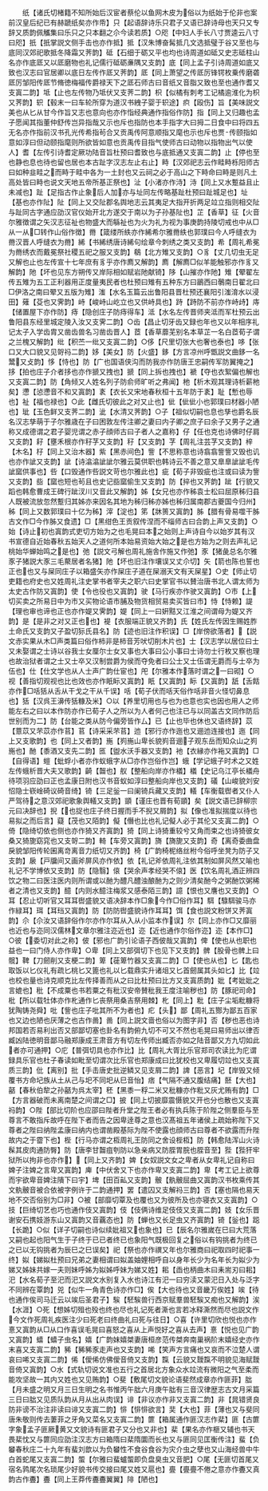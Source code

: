 <!-- { "loadSidebar": true } -->
　　纸【诸氏切楮籍不知所始后汉宦者蔡伦以鱼网木皮为俗以为纸始于伦非也案前汉皇后纪已有赫蹏纸矣亦作帋】只【起语辞诗乐只君子又语已辞诗母也天只又专辞又质韵佩觿集曰乐只之只本翻之尒今读若质】○咫【中妇人手长八寸贾逵云八寸曰咫】扺【扺掌説文侧手击也亦作抵】抵【汉朱博奋髯抵几文选抵璧于谷又至也与底同汉郊祀歌抵冬降霜又荠韵】砥【石细于砺又平也均也诗周道如砥又史志砥柱山名亦作底厎又以厎磨物也礼记儒行砥砺亷隅又支韵】底【同上孟子引诗周道如底又致也汉志曰官居卿以底日左传作厎又荠韵】厎【同上萧望之传厎厉锋锷枚乗传磨砻厎厉邹阳传厎节脩徳梅福传爵禄天下之厎石师古曰音纸又音脂又致也至也通作耆又支寘二韵】坻【止也左传物乃坻伏又支荠二韵】枳【似橘有刺考工记橘逾淮化为枳又荠韵】轵【毂末一曰车轮所穿为道汉书絏子婴于轵途】疻【殴伤】旨【美味説文美也从匕从甘今作旨又志也意向也亦作恉经典通作指俗作防】指【同上又归趣也孟子愿闻其指董仲舒传岂异指哉又示也斥也指防也本手指字大曰拇二日食中曰将四五无名亦作指前汉书孔光传希指茍合又贡禹传阿意顺指又麾也示也斥也贾传颐指如意如淳曰但动颐指麾则所欲皆如意也贡禹传目指气使师古曰动物以指物出气以使人】耆【左传引诗耆定厥功陆音旨杜预曰耆致也与底抵通又支寘二韵】止【停也至也静也息也待也留也居也本古趾字汉志左止右止】畤【汉郊祀志云作畦畤栎阳师古曰如种韭畦之而畤于畦中各为一土封也又云祠之必于高山之下畤命曰畤是则凡土高处皆曰畤也说文天地五帝所基正祭也】沚【小渚亦作洔】洔【同上又水蹔益且止未减也】趾【足指古作止象后人加亦与址同左传略基趾杜预曰趾城足也】址【基也亦作阯】阯【同上又交阯郡名舆地志云其夷足大指开折两足竝立指则相交阯与趾同古字通应劭汉官仪始开北方遂交于南以为子孙基阯也】芷【香草】征【火音尔雅徴谓之矢汉志征祉也物盛大而緐祉也为火为礼为视为事庚韵持陵切戒也中从□从一从□转作山俗作徴】黹【箴缕所紩亦作絺希尔雅黹紩也郭璞曰今人呼缝衣为黹汉晋人呼缝衣为黹】絺【书絺绣唐诗絺句绘章今刺绣之类又支韵】希【周礼希冕为黹绣衣而戴冕祭社稷五祀之服又支韵】鵗【北方雉又支韵】○豸【丈几切虫无足又解也止也左传宣十七年庶有豸乎亦作廌又解韵】廌【解廌□似羊能触邪亦作豸又解韵】阤【坏也见东方朔传又岸际相如赋岩阤献锜】陊【山摧亦作阤】雉【翚翟左传五雉为五工正利器用正度量夷民者也杜预曰雉有五种东方曰鶅西曰鷷南日翟北曰□伊洛之南曰翚又五版为雉】滍【水名玉篇云出鲁阳县晋杜预还襄阳引滍淯水以浸田】薙【芟也又霁韵】峙【峻峙山屹立也又供峙具也】跱【跱防不前亦作峙歭】庤【储置屋下亦作防】痔【隐创庄子防痔得车】泜【水名左传晋师夹泜而军杜预云出鲁阳县东经里城定陵入汝又支霁二韵】○齿【昌止切牙齿又録也年也又以年相序礼记太子入学齿胄又凿齿兽名习凿齿晋人】茝【香草蘼芜别名本草芷一名白茝荀子谓之兰槐又解韵】纰【积苎一纰又支寘二韵】○侈【尺里切张大也奢也泰也】哆【张口又大口貌又见哿祃二韵】姼【美女】防【火盛】鉹【方言凉州呼甑説文曲鉹一名鬵又攴韵】恀【恃也】防【广也国语侠沟而防我亦作防唐王忠嗣传军防翼掩之】拸【拍也庄子介者拸也亦作搋又拽也】搋【同上拆也拽也】褫【夺也衣絮偏也解也又支寘二韵】防【角倾又人姓名列子防俞师旷听之弗闻】杝【析木观其理诗析薪杝矣】懘【惉懘音不和又寘韵】袲【衣长又宋地春秋桓十五年防于袲】耻【慙也辱也】祉【福也禄也】○此【雌氏切彼此之对又止也】佌【佌佌小也郭璞曰材器小陋也】玼【玉色鲜又支荠二韵】泚【水清又荠韵】○子【祖似切嗣也息也孳也爵名辰名汉志孳萌于子尔雅歳在子曰困敦左传注卿之妻曰内子卿之庶子曰余子又男子之通称又成德谓之君子婴児谓之赤子顔师古曰子者人之嘉称】仔【任也克也诗佛时仔肩又支韵】耔【壅禾根亦作秄芓又支韵】秄【又支韵】芓【周礼注芸芓又支韵】梓【木名】杍【同上又治木器】紫【黑赤间色】訾【不思称意也诗翕翕訾訾又毁也讥也亦作訿又支韵】訿【诗潝潝訿訿尔雅云莫供职也韩诗云不善之意又臯臯訿訿毛传訿窳供事也】呰【口毁通作呰説文苛也尔雅此也】疵【荀子非毁疵也注或曰读为訾又支韵】啙【窳也短也茍且也史记啙窳偷生又支韵】防【捽也又荠韵】跐【行貌又蹈也韩愈曹成王碑行跐汊川又音此又解韵】姊【女兄也亦作秭袁士松曰屈原秭归县人既被流放忽然蹔归其姊亦来因名其地为秭归秭亦姊也秭归属南郡古夔国今归州】秭【同上又数郭璞曰十亿为秭】滓【淀也】笫【牀篑又寘韵】胏【腊有骨易噬干胏古文作□今作胏又食遗】□【黑绀色王贡叙传涅而不缁师古曰合韵上声又支韵】○始【诗止初也寘韵式吏切方始为之也毛晃曰本之始则上声诗自今以始岁其有汉书宣德自近始春秋五始天人之道何所本始易资始大始之是也方始为之则去声礼记桃始华蝉始鸣之是也】弛【説文弓解也周礼施舎作施又作弛】豕【猪彘总名尔雅豕子猪説大豕三毛藂居者名猪】阤【坏也旧注作壤误又丈尒切】矢【箭也陈也誓也正也也又与屎同庄子以箱盛矢亦作屎庄子道在屎溺天文有天屎星】○史【师止切吏籍也府史也又姓周礼注史掌书者宰夫之职六曰史掌官书以賛治唐书北人谓太师为太史古作防又寘韵】使【令也役也又寘韵】驶【马行疾亦作驶又寘韵】○市【上切买卖之所易日中为市又买物论语市脯及物货相贸易卖买皆曰市】恃【恃赖】諟【理也审也谛也正也亦作媞又霁韵】媞【同上一曰姸黠又江淮之间谓母为媞又齐韵】是【是非之对又正也也】褆【衣服端正貌又齐韵】氏【姓氏左传因生赐姓胙土命氏又支韵又子盈切狋氏县名】防【迹也旧注作积误】□【岸傍欲落者】【説文赤实果从木□声类篇曰俗作柿非是柿音芳吠切削木片也】士【汉志学以居位曰士又未娶谓之士诗以谷我士女厘尔士女又事也大事曰公小事曰士诗勿士行枚又察也理也故治狱者谓之士又士卒又汉制尝爵为侯而夺免者曰公士又士伍谓无爵而与士卒为伍也】仕【仕文学也从人士声广韵仕宦也】戺【尔雅本作落时谓之一曰砌】○视【善指切观视也比也效也亦作眂眎又寘韵】眂【又寘韵】眎【又寘韵】舐【舌餂亦作□咶狧从舌从干戈之干从千误】咶【荀子伏而咶天俗作咶非音火怪切鼻息也】狧【汉呉王濞传狧糠及米】○以【养里切用也与也为也意也实也因也用人之师能左右之曰以本作防亦作已荀子人之所以为人者何己也注已与以同盖古文同作防后世别而为二】防【台能之类从防今偏旁皆作厶】已【止也毕也休也又语终辞】苡【薏苡又芣苡亦作苢】苢【诗采采芣苢】迆【邪行亦作迤也又逦迆连接也】迤【同上又支歌韵】也【同上又者韵】崺【峛崺山卑长貌峛音逦子观东岳而知众山之峛崺也】酏【黍酒又支先二韵】匜【盥水沃手器又支韵】衪【衣縁亦作袘又寘韵】□【自得语】螘【蚍蜉小者亦作蚁蛾字从□亦作岂俗作岂】蛾【学记蛾子时术之又姓左传蛾析晋大夫又歌韵】齮【齧也】舣【整船向岸亦作檥】檥【史记乌江亭长檥舟待项羽应劭曰正也孟康日附也汉书音蚁如淳曰整船向岸也又支韵】礒【山峻貌刘安怊隐士嵚崯碕议碕音绮】锜【三足釡一曰阑锜兵藏又支韵】轙【车衡载辔者又仆人严驾待之意汉郊祀歌象舆轙又支韵】顗【谨庄也晋有荀顗】矣【説文语已辞柳宗元曰决辞也】掜【也捉也庄子终日握而手不掜又屑韵】拟【像也准拟揣度以待也易拟之而后言】薿【茂也又陌韵】儗【僭也比也礼记儗人必于其伦又支寘二韵】○倚【隐绮切依也侧也亦作猗又齐寘韵】猗【同上诗猗重较兮又角而束之也诗猗彼女桑又猗旎窈窕也又支哿二韵】輢【车旁又寘韵】旖【旖旎又支韵】奇【离奇委曲盘戾貌邹阳传轮囷离竒离音力纸切又齐韵】椅【广韵椅柅络丝柎今俗呼坐凳为防子又支韵】扆【戸牖间又画斧屏风亦作依】依【礼记斧依周礼注依其制如屏风然又喻也礼记不学博依又支韵】防【隐翳】偯【哭余声孝经哭不偯】医【饮名周礼酒正辨四饮之物二曰医注医内则所谓或以酏为醴凡醴浊酿酏为之则少清矣酏今之粥酏饮粥稀者之清也又支韵】醷【内则水醷注梅浆又感泰陌三韵】譩【恨也又譍也又支韵】○耳【忍止切听官又耳耳辔盛貌又语决辞本作□象今作□俗作耳】駬【騄駬骏马亦作緑耳】珥【耳珰又寘韵】防【防防辔盛貌诗作耳耳】饵【食也説文粉饼又荠寘韵】尒【尒汝又语辞俗作尔亦作尔耳从入从小监本作误】尔【同上亦作□又靡丽也近也与迩同汉儒林文章尔雅注迩近也】迩【近也通作尔俗作迩】迩【本作□】○彼【委切对此之称】佊【邪也广韵引论语子西佊哉又寘韵】俾【使也从也职也益也一曰门侍人亦作卑】○卑【同上又部弭切下也见下又支韵】髀【股骨也髀上曰髋】鞞【刀劒削又支梗二韵】箄【蓰箄竹器又支寘二韵】□【使也从也】匕【匙也取饭以匕仪礼有疏匕桃匕又篦也礼以匕载鼎实升诸俎又匕首劒属其头如匕】比【竝也校也量也诗克顺克比左传择善而从之曰比杜预曰比方又支寘质韵】妣【考妣妣之言媲也】秕【不成粟也书若粟之有秕汉安帝賛秕我王度注喻秽也】防【豚祀司命】枇【所以载牡体亦作朼通作匕丧祭用桑吉祭用棘】朼【同上】粃【庄子尘垢粃糠将犹陶铸尧舜】吡【訾也庄子吡其所不为者也】疕【头】鄙【周礼五酂为鄙五百家也又边也陋也厌薄之也古作啚】啚【同上説文啬也俗以为图字非】否【秽也恶也诗邦国若否易利出否又部鄙切塞也卦名有韵俯九切不可又不然也毛晃曰易师出以律否臧凶陆徳明音鄙马融郑康成王肃音方有切左传师出臧否亦如之陆音鄙又方九切如此者亦可通押】○庀【普弭切具也亦作比】比【周礼大胥比乐官郑司农读比为庀谓録具乐官也杜子春读如毗至切谓次比乐官也郑康成曰比犹校也又卑履切竝也又支寘质三韵】仳【离别】批【手击唐史批逆鳞又见支屑二韵】諀【恶言】圮【岸毁又倾覆书方命圮族从土从己与圯不同圯从巳音怡】痞【气隔不通又腹结痛】噽【大也】嚭【春秋伯犂之孙嚭为呉太宰】秠【黑黍一稃二米又秕糠亦作粃又灰尤贿有韵】□【方言器破而未离南楚之间谓之□】披【同上切披靡震慑貌又开也分也散也又支寘祃韵】○陛【部比切阶也应邵曰陛者升堂之陛王者必有执兵陈于阶陛之侧羣臣与至尊言不敢指斥故呼在陛下者而告之因卑逹尊之意也汉髙祖五年诸侯上疏始称陛下又尊者之陛曰纳陛孟康曰纳内也谓凿殿基际为陛不使露也顔师古曰尊者不欲露而升陛故内之于霤下也】梐【行马亦谓之枑周礼王防同之舍设梐枑】防【韩愈陆浑山火诗髹其皮肉通防臀】防【唐李甘齧疽刳防以急亲病又防胵胃脘也胵音至】狴【狴犴牢狱所以拘非也亦作】【同上又齐韵】婢【女奴説文女之卑者从女卑礼记自称曰婢子注婢之言卑又寘韵】庳【中伏舍又下也亦作卑又支寘二韵】卑【考工记上欲尊而宇欲卑音婢注隤下曰宇】埤【田百畆又支韵】骳【骫骳屈曲又寘韵汉书枚乘传其文骫骳音被合依被字例许于二韵通押】罢【遣囚又支解祃三韵】否【塞也隔也易天地不交否俗别为□非】○被【部靡切覃及也覆也又为彼所及也亦寝衣又支寘韵】○技【巨绮切艺也巧也通作伎又寘韵】伎【伎俩诗维足伎伎又支寘二韵】妓【女乐晋谢安石携妓游东山又寘韵又音覊态也】防【蝉也又长足虫又齐寘韵】锜【釡也】跽【长跪】○似【详子切嗣也诗似续妣祖又也象也】巳【辰名尔雅嵗在巳曰大荒落又嗣也起也阳气生于子终于已已者终已也象阳气既极回复之俗以有钩挑者为终已之已以无钩挑者为辰巳之巳误矣】祀【祭也亦作禩又年也尔雅商曰祀取四时祀事一终】姒【娣姒杜预曰兄弟之妻相谓曰姒盖妯娌相呼自以身年长少为名年长为姒少为娣又姊妹共嫁一夫则妹呼姊为姒姊呼妹为娣又姓】耜【臿也柄曲木曰耒耑刃曰耜】汜【水名荀子至汜而汜又説文水别复入水也诗江有汜一曰穷渎又蒙汜日入处与泛字不同辨在覃韵】兕【似牛一角青色诗亦作□】俟【大也待也又音畿万俟姓】竢【待也通作俟司马迁云以竢后圣君子】騃【駓騃兽行西京赋羣兽駓騃又痴也又解韵】涘【水涯】○死【想姊切殂也殁也终也尽也礼记死者澌也言若冰释澌然而尽也説文作今文作死周礼疾医注少曰死老曰终曲礼曰死与往日】○喜【许里切欣也悦也亦作憙又寘韵从□从口作喜误毛晃曰喜怒之喜从上声悦好之喜从去声】憙【悦也见广韵又寘韵】蟢【蟢子虫名】嬉【广韵妺嬉桀妻唐桓彦范传桀奔南巢祸阶末嬉经史亦作末喜又支寘二韵】豨【豨豨豕走声也又支韵】唏【笑声方言痛也又哀而不泣楚人谓哀曰唏又支寘二韵】俙【僾俙仿佛僾音倚又支韵】霼【云貌又靉霼不明貌见海赋靉音倚又寘韵】○水【式轨切说文准也五行之首居北方象众水竝流有微阳之气至柔而能攻坚故一其内又姓也又见贿韵】○斐【敷尾切文貌论语斐然成章亦作匪菲】朏【月未盛之明又月三日生明之名书惟丙午朏六月庚午朏有三音汉律歴志古文月采篇三日曰朏又见质队韵从月从出从肉误】诽【非议亦作非又支寘二韵】非【晁错贤良防非谤不治注非读曰诽又支寘二韵】悱【悱悱欲言】奜【大也】菲【薄也又与斐同唐朱敬则传去萋菲之牙角又菜名又支寘二韵】篚【箱属通作匪汉志作棐】匪【古篚字象孟子匪厥黄又文貌诗有匪君子又分也又非也】棐【果名亦作榧又辅也书天畏棐忱又与篚同应劭注汉志方曰箱隋曰棐隋圜而长也又与匪同见匡衡传注】蜚【负蠜春秋庄二十九年有蜚刘歆以为负蠜性不食谷食谷为灾介虫之孽也又山海经兽中牛白首蛇尾又支寘二韵】蜰【尔雅曰蜚蠦蜰即负盘臭虫又音肥】○尾【无匪切首尾又宿名鹑尾次名琐尾少好貌书传交接曰尾又姓又扈也】亹【亹亹不倦之意亦作斖又真韵古作斖】斖【同上王莽传斖斖翼翼】陫【陋也】
